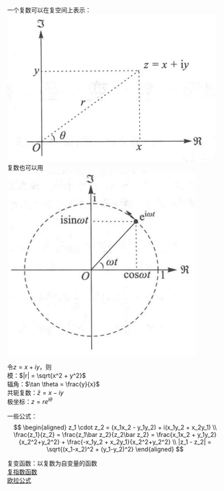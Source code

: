 一个复数可以在复空间上表示：  
![](/assets/images/10.png)  
复数也可以用
![](/assets/images/11.png)  

令$z = x + iy$，则  
模：$|r| = \sqrt{x^2 + y^2}$  
辐角：$\tan \theta = \frac{y}{x}$  
共轭复数：$\bar z = x - iy$  
极坐标：$z = re^{i\theta}$

一些公式：  
$$
\begin{aligned}
z_1 \cdot z_2 = (x_1x_2 - y_1y_2) + i(x_1y_2 + x_2y_1)   \\
\frac{z_1}{z_2} = \frac{z_1\bar z_2}{z_2\bar z_2} = \frac{x_1x_2 + y_1y_2}{x_2^2+y_2^2} + \frac{-x_1y_2 + x_2y_1}{x_2^2+y_2^2}  \\
|z_1 - z_2| = \sqrt{(x_1-x_2)^2 + (y_1-y_2)^2}
\end{aligned}
$$

复变函数：以复数为自变量的函数  
[复指数函数](https://windmissing.github.io/mathematics_basic_for_ML/Mathematics/function.html)  
[欧拉公式]()